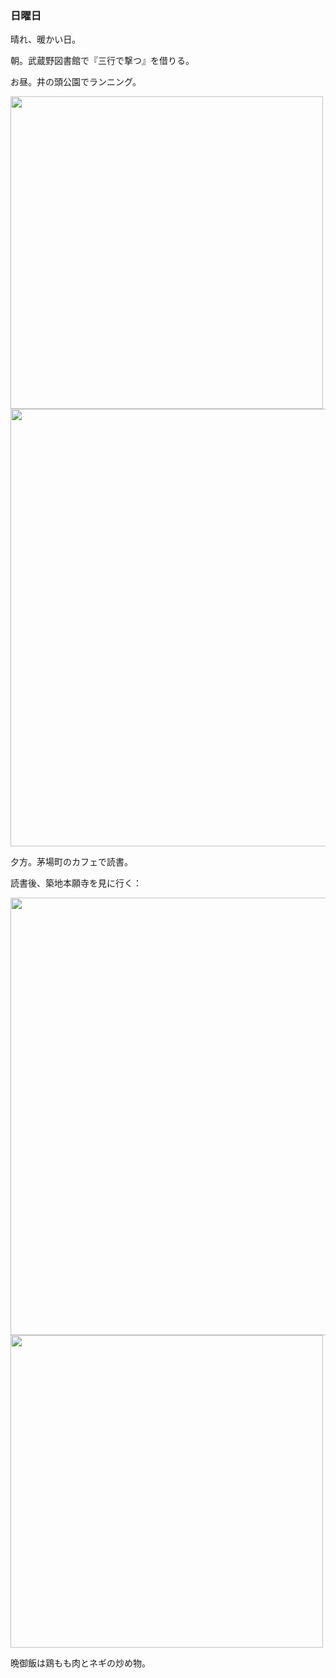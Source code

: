 ### 日曜日

晴れ、暖かい日。

朝。武蔵野図書館で『三行で撃つ』を借りる。

お昼。井の頭公園でランニング。

<img src="https://i.imgur.com/VCOywDh.jpg" width="500">

<img src="https://i.imgur.com/1aRWFSE.jpg" width="700">

夕方。茅場町のカフェで読書。

読書後、築地本願寺を見に行く：

<img src="https://i.imgur.com/ojcknbd.jpg" width="700">

<img src="https://i.imgur.com/70yjQ5a.jpg" width="500">

晩御飯は鶏もも肉とネギの炒め物。